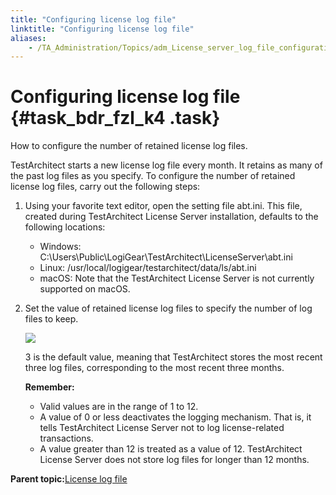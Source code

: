 ```yaml
--- 
title: "Configuring license log file"
linktitle: "Configuring license log file"
aliases: 
    - /TA_Administration/Topics/adm_License_server_log_file_configuration.html
---
```

# Configuring license log file {#task_bdr_fzl_k4 .task}

How to configure the number of retained license log files.

TestArchitect starts a new license log file every month. It retains as many of the past log files as you specify. To configure the number of retained license log files, carry out the following steps:

1.  Using your favorite text editor, open the setting file abt.ini. This file, created during TestArchitect License Server installation, defaults to the following locations:

    -   Windows: C:\\Users\\Public\\LogiGear\\TestArchitect\\LicenseServer\\abt.ini
    -   Linux: /usr/local/logigear/testarchitect/data/ls/abt.ini
    -   macOS: Note that the TestArchitect License Server is not currently supported on macOS.
2.  Set the value of retained license log files to specify the number of log files to keep.

    ![](../Images/config_license_log_files.png)

    3 is the default value, meaning that TestArchitect stores the most recent three log files, corresponding to the most recent three months.

    **Remember:**

    -   Valid values are in the range of 1 to 12.
    -   A value of 0 or less deactivates the logging mechanism. That is, it tells TestArchitect License Server not to log license-related transactions.
    -   A value greater than 12 is treated as a value of 12. TestArchitect License Server does not store log files for longer than 12 months.

**Parent topic:**[License log file](../../TA_Administration/Topics/adm_License_server_log_file.html)

